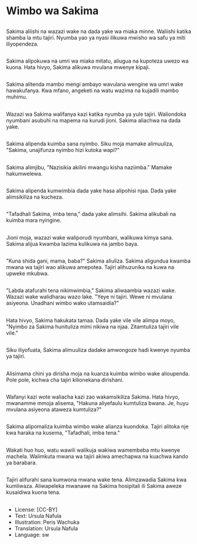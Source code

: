 # Wimbo wa Sakima

##
Sakima aliishi na wazazi wake na dada yake wa miaka minne. Waliishi katika shamba la mtu tajiri. Nyumba yao ya nyasi ilikuwa mwisho wa safu ya miti iliyopendeza.

##
Sakima alipokuwa na umri wa miaka mitatu, aliugua na kupoteza uwezo wa kuona. Hata hivyo, Sakima alikuwa mvulana mwenye kipaji.

##
Sakima alitenda mambo mengi ambayo wavulana wengine wa umri wake hawakufanya. Kwa mfano, angeketi na watu wazima na kujadili mambo muhimu.

##
Wazazi wa Sakima walifanya kazi katika nyumba ya yule tajiri. Waliondoka nyumbani asubuhi na mapema na kurudi jioni. Sakima aliachwa na dada yake.

##
Sakima alipenda kuimba sana nyimbo. Siku moja mamake alimuuliza, "Sakima, unajifunza nyimbo hizi kutoka wapi?"

##
Sakima alimjibu, "Nazisikia akilini mwangu kisha naziimba." Mamake hakumwelewa.

##
Sakima alipenda kumwimbia dada yake hasa alipohisi njaa. Dada yake alimsikiliza na kucheza.

##
"Tafadhali Sakima, imba tena," dada yake alimsihi. Sakima alikubali na kuimba mara nyingine.

##
Jioni moja, wazazi wake waliporudi nyumbani, walikuwa kimya sana. Sakima alijua kwamba lazima kulikuwa na jambo baya.

##
"Kuna shida gani, mama, baba?" Sakima aliuliza. Sakima aligundua kwamba mwana wa tajiri wao alikuwa amepotea. Tajiri alihuzunika na kuwa na upweke mkubwa.

##
"Labda atafurahi tena nikimwimbia," Sakima aliwaambia wazazi wake. Wazazi wake walidharau wazo lake. "Yeye ni tajiri. Wewe ni mvulana asiyeona. Unadhani wimbo wako utamsaidia?"

##
Hata hivyo, Sakima hakukata tamaa. Dada yake vile vile alimpa moyo, "Nyimbo za Sakima hunituliza mimi nikiwa na njaa. Zitamtuliza tajiri vile vile."

##
Siku iliyofuata, Sakima alimuuliza dadake amwongoze hadi kwenye nyumba ya tajiri.

##
Alisimama chini ya dirisha moja na kuanza kuimba wimbo wake alioupenda. Pole pole, kichwa cha tajiri kilionekana dirishani.

##
Wafanyi kazi wote waliacha kazi zao wakamsikiliza Sakima. Hata hivyo, mwanamme mmoja alisema, "Hakuna aliyefaulu kumtuliza bwana. Je, huyu mvulana asiyeona ataweza kumtuliza?"

##
Sakima alipomaliza kuimba wimbo wake alianza kuondoka. Tajiri alitoka nje kwa haraka na kusema, "Tafadhali, imba tena."

##
Wakati huo huo, watu wawili walikuja wakiwa wamembeba mtu kwenye machela. Walimkuta mwana wa tajiri akiwa amechapwa na kuachwa kando ya barabara.

##
Tajiri alifurahi sana kumwona mwana wake tena. Alimzawadia Sakima kwa kumliwaza. Aliwapeleka mwanawe na Sakima hosipitali ili Sakima aweze kusaidiwa kuona tena.

##
* License: [CC-BY]
* Text: Ursula Nafula
* Illustration: Peris Wachuka
* Translation: Ursula Nafula
* Language: sw
